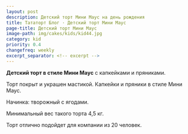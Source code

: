 ```yaml
---
layout: post
description: Детский торт Мини Маус на день рождения
title: Тататорт Блог · Детский торт Мини Маус
page-title: Детский торт Мини Маус
image-path: img/cakes/kids/kid44.jpg
category: kid
priority: 0.4
changefreq: weekly
excerpt_separator: <!-- excerpt -->
---
```


**Детский торт в стиле Мини Маус** с капкейками и пряниками. 

<!-- excerpt -->

Торт покрыт и украшен мастикой. Капкейки и пряники в стиле Мини Маус.

Начинка: творожный с ягодами. 

Минимальный вес такого торта 4,5 кг.

Торт отлично подойдет для компании из 20 человек.